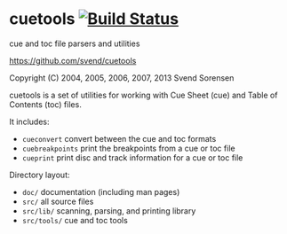 # cuetools [![Build Status](https://travis-ci.org/svend/cuetools.svg?branch=master)](https://travis-ci.org/svend/cuetools)

cue and toc file parsers and utilities

https://github.com/svend/cuetools

Copyright (C) 2004, 2005, 2006, 2007, 2013 Svend Sorensen

cuetools is a set of utilities for working with Cue Sheet (cue) and Table of
Contents (toc) files.

It includes:

- `cueconvert` convert between the cue and toc formats
- `cuebreakpoints` print the breakpoints from a cue or toc file
- `cueprint` print disc and track information for a cue or toc file

Directory layout:

- `doc/` documentation (including man pages)
- `src/` all source files
- `src/lib/` scanning, parsing, and printing library
- `src/tools/` cue and toc tools

